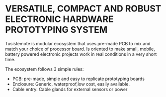 # VERSATILE, COMPACT AND ROBUST ELECTRONIC HARDWARE PROTOTYPING SYSTEM


Tusistemote is modular ecosystem that uses pre-made PCB to mix and match your choice of processor board. Is oriented to make small, mobile, battery powered electronic projects work in real conditions in a very short time.


The ecosystem follows 3 simple rules:

* PCB: pre-made, simple and easy to replicate prototyping boards
* Enclosure: Generic, waterproof,low cost, easily available.
* Cable entry: Cable glands for external sensors or power




